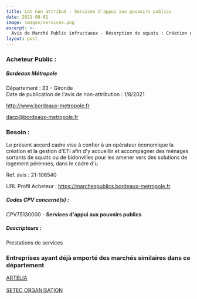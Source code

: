 ```yaml
---
title: Lot non attribué - Services d'appui aux pouvoirs publics
date: 2021-08-01
image: images/services.png
excerpt: >-
  Avis de Marché Public infructueux - Résorption de squats : Création et gestion d'espaces temporaires d'insertion (ETI) pour l'accueil des ménages sortant de squats sur le territoire de Bordeaux Métropole.
layout: post
---
```


### Acheteur Public :
##### Bordeaux Métropole
Département : 33 - Gironde<br/>
Date de publication de l'avis de non-attribution : 1/8/2021


http://www.bordeaux-metropole.fr

dacp@bordeaux-metropole.fr


### Besoin :

Le présent accord cadre vise à confier à un opérateur économique la création et la gestion d'ETI afin d'y accueillir et accompagner des ménages sortants de squats ou de bidonvilles pour les amener vers des solutions de logement pérennes, dans le cadre d'u

Ref. avis : 21-106540

URL Profil Acheteur : https://marchespublics.bordeaux-metropole.fr

##### Codes CPV concerné(s) :
CPV75130000 - **Services d'appui aux pouvoirs publics** <br/>

##### Descripteurs :
Prestations de services <br/>

### Entreprises ayant déjà emporté des marchés similaires dans ce département
<a href="/entreprise-562/siren-444523526">ARTELIA</a><br/><br/>
<a href="/entreprise-573/siren-702005901">SETEC ORGANISATION</a><br/><br/>
